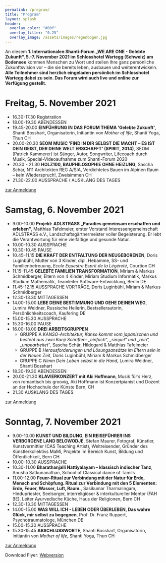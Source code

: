 ```yaml
---
permalink: /program/
title: "Program"
layout: splash
header:
  overlay_color: "#00f"
  overlay_filter: "0.25"
  overlay_image: /assets/images/regenbogen.jpg
---
```

An diesem **1. Internationalen Shanti-Forum „WE ARE ONE - Gelebte Zukunft“, 5.-7. November 2021 im Schlosshotel Wartegg (Schweiz) am Bodensee** kommen Menschen zu Wort und stellen Ihre ganz persönliche Zukunftsvision vor – die sie bereits leben, ausbauen und weiterentwickeln. **Alle Teilnehmer sind herzlich eingeladen persönlich im Schlosshotel Wartegg dabei zu sein. Das Forum wird auch live und online zur Verfügung gestellt**.

# Freitag, 5. November 2021
* 16.30-17.30 Registration
* 18.00-19.30 ABENDESSEN
* 19.45-20.00 **EINFÜHRUNG IN DAS FORUM THEMA 'Gelebte Zukunft'**, Shanti Bosshart, Organisatorin, Initiantin von *Mother of life*, Shanti Yoga, Thun CH
* 20.00-20.30 **SEOM MUSIC 'FIND IN DIR SELBST DIE MACHT – ES IST DEIN GEIST, DER DEINE WELT ERSCHAFFT' (SPIRIT, 2014)**, SEOM (Patrick Kammerer) ist Sänger, Autor, Songwriter, Lifecoach durch Musik, Special-Videoaufnahme zum Shanti-Forum 2020
* 20.30 - 21.30 **HOLZ100, BAUPHILOSOPHIE OHNE HEIZUNG**, Sascha Schär, N11 Architekten REG A/SIA, Verdichtetes Bauen im Alpinen Raum – kein Wiederspruch!, Zweisimmen CH
* 21.30-22.00 AUSSPRACHE / AUSKLANG DES TAGES

<a href="/anmeldung" class="btn btn--primary">zur Anmeldung</a>

# Samstag, 6. November 2021
* 9.00-10.00 **Projekt: ADLSTRASS „Paradies gemeinsam erschaffen und erleben“**,
		Matthias Tafelmeier, erster Vorstand Interessengemeinschaft ADLSTRASS
		e.V., Landschaftsgärtnermeister voller Begeisterung. Er lebt die
		Verantwortung für eine vielfältige und gesunde Natur.
* 10.00-10.30 AUSSPRACHE
* 10.30-10.45 PAUSE
* 10.45-11.15 **DIE KRAFT DER ENTFALTUNG DER NEUGEBORENEN**, Doris Luginbühl, Mutter von 3 Kinder, dipl. Hebamme, SS- und Familienbetreuung, *Ecole Equestre Esprit de la Légèreté*, Courtion CH
* 11.15-11.45 **GELEBTE FAMILIEN TRANSFORMATION**, Miriam & Markus Schmidberger, Eltern von 4 Kinder, Miriam Studium Informatik, Markus Studium Mathematik, Teamleiter Software-Entwicklung, Berlin DE
* 11.45-12.15 AUSSPRACHE VORTRÄGE, Doris Luginbühl, Miriam & Markus Schmidberger
* 12.30-13.30 MITTAGESSEN
* 14.00-15.00 **LEBE DEINE BESTIMMUNG UND GEHE DEINEN WEG**, Lumira Weidner, Russische Heilerin, Bestseller­autorin, Persönlichkeitscoach, Kaufering DE
* 15.00-15.30 AUSSPRACHE
* 15.30-16.00 PAUSE
* 16.00-18.00 **DREI ARBEITSGRUPPEN**
  * GRUPPE A  *KANSO-Architektur, Kanso kommt vom japanischen und besteht aus zwei Kanji Schriften: „einfach“, „simpel“ und „rein“, „unbearbeitet“*, Sascha Schär, Hildegard & Matthias Tafelmeier
  * GRUPPE B *Herausforderungen und Lösungsansätze im Eltern sein in der Neuen Zeit*, Doris Luginbühl, Miriam & Markus Schmidberger
  * GRUPPE C *Nimm Dein Leben selbst in die Hand*, Lumira Weidner, Shanti Bosshart
* 18.30-19.30 ABENDESSEN
* 20.00-21.30 **KLAVIERKONZERT mit Aki Hoffmann**, Musik für’s Herz, von romantisch bis groovig, Aki Hoffmann ist
Konzertpianist und Dozent an der Hochschule der Künste Bern, CH
* 21.30 AUSKLANG DES TAGES

<a href="/anmeldung" class="btn btn--primary">zur Anmeldung</a>

# Sonntag, 7. November 2021
* 9.00-10.00 **KUNST UND BILDUNG, EIN REISEFÜHRER
INS VERBORGENE LAND BELOWODJE**, Stefan Maurer, Fotograf, Künstler, Kunstvermittler (CAS Teaching Artist), Weltreisender, Gründer des Künstlerkollektivs MaMi,
Projekte im Bereich Kunst, Bildung und
Öffentlichkeit, Bern CH
* 10.00-10.30 AUSSPRACHE
* 10.30-11.00 **Bharathanjalli Nattiyalayam – klassisch indischer Tanz**, Anusha Satkunanathan, School of Classical dance of Tamils
* 11.00-12.00 **Feuer-Ritual zur Verbindung mit der Natur für Erde, Mensch und Schöpfung. Ritual zur Verbindung mit den 5 Elementen: Erde, Feuer, Wasser, Luft, Raum.**, Sasikumar Tharmalingam, Hindupriester, Seelsorger, interreligiöser & 			interkultureller Mentor (FAH BE), Leiter Ayurvedische Küche,
		Haus der Religionen, Bern CH
* 12.30-13.30 MITTAGESSEN
* 14.00-15.00 **WAS WILL ICH - LEBEN ODER ÜBERLEBEN, Das wahre Glück, mir selbst zu begegnen**, Prof. Dr. Franz Ruppert, Psychotraumatologe, München DE
* 15.00-15.30 AUSSPRACHE
* 15.30-15.45 **ABSCHLUSSWORTE**, Shanti Bosshart, Organisatorin, Initiantin von *Mother of life*, Shanti Yoga, Thun CH

<a href="/anmeldung" class="btn btn--primary">zur Anmeldung</a>

Download Flyer: [Webversion](/assets/shanti_flyer_2021_web.pdf)
